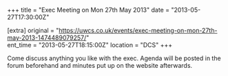 +++
title = "Exec Meeting on Mon 27th May 2013"
date = "2013-05-27T17:30:00Z"

[extra]
original = "https://uwcs.co.uk/events/exec-meeting-on-mon-27th-may-2013-1474489079257/"    
ent_time = "2013-05-27T18:15:00Z"
location = "DCS"
+++

Come discuss anything you like with the exec. Agenda will be posted in the forum beforehand and minutes put up on the website afterwards.

